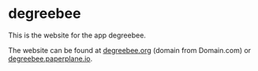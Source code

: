 # degreebee
This is the website for the app degreebee.

The website can be found at <a href="http://degreebee.org" target="_blank">degreebee.org</a> (domain from Domain.com) or <a href="http://degreebee.paperplane.io" target="_blank">degreebee.paperplane.io</a>.
